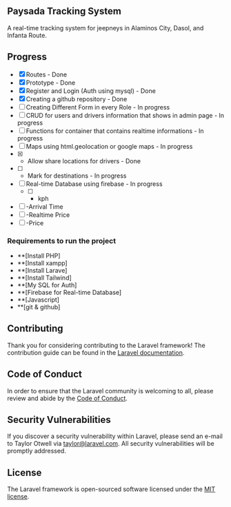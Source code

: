 
## Paysada Tracking System

A real-time tracking system for jeepneys in Alaminos City, Dasol, and Infanta Route. 




## Progress

- [x] Routes - Done
- [x] Prototype - Done
- [x] Register and Login (Auth using mysql) - Done
- [x] Creating a github repository - Done
- [ ] Creating Different Form in every Role - In progress
- [ ] CRUD for users and drivers information that shows in admin page - In progress
- [ ] Functions for container that contains realtime informations - In progress
- [ ] Maps using html.geolocation or google maps - In progress
 - [x]    - Allow share locations for drivers - Done
 - [ ]    - Mark for destinations - In progress
- [ ] Real-time Database using firebase - In progress
  - [ ]   - kph
 - [ ]    -Arrival Time
  - [ ]   -Realtime Price
  - [ ]   -Price

### Requirements to run the project

- **[Install PHP]
- **[Install xampp]
- **[Install Larave]
- **[Install Tailwind]
- **[My SQL for Auth]
- **[Firebase for Real-time Database]
- **[Javascript]
- **[git & github]


## Contributing

Thank you for considering contributing to the Laravel framework! The contribution guide can be found in the [Laravel documentation](https://laravel.com/docs/contributions).

## Code of Conduct

In order to ensure that the Laravel community is welcoming to all, please review and abide by the [Code of Conduct](https://laravel.com/docs/contributions#code-of-conduct).

## Security Vulnerabilities

If you discover a security vulnerability within Laravel, please send an e-mail to Taylor Otwell via [taylor@laravel.com](mailto:taylor@laravel.com). All security vulnerabilities will be promptly addressed.

## License

The Laravel framework is open-sourced software licensed under the [MIT license](https://opensource.org/licenses/MIT).
